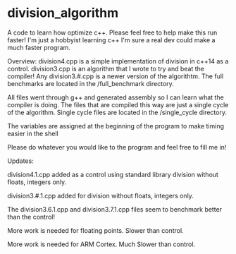 # division_algorithm
A code to learn how optimize c++. Please feel free to help make this run faster!
I'm just a hobbyist learning c++ I'm sure a real dev could make a much faster program. 

Overview:
  division4.cpp is a simple implementation of division in c++14 as a control.
  division3.cpp is an algorithm that I wrote to try and beat the compiler!
  Any division3.#.cpp is a newer version of the algorithtm.
  The full benchmarks are located in the /full_benchmark directory.
  
  All files went through g++ and generated assembly so I can learn what the compiler is doing.
  The files that are compiled this way are just a single cycle of the algorithm.
  Single cycle files are located in the /single_cycle directory.

  The variables are assigned at the beginning of the program to make timing easier in the shell

  Please do whatever you would like to the program and feel free to fill me in!

  Updates:

division4.1.cpp added as a control using standard library division without floats, integers only.  

division3.#.1.cpp added for division without floats, integers only.

The division3.6.1.cpp and division3.7.1.cpp files seem to benchmark better than the control!

More work is needed for floating points. Slower than control.

More work is needed for ARM Cortex. Much Slower than control.
